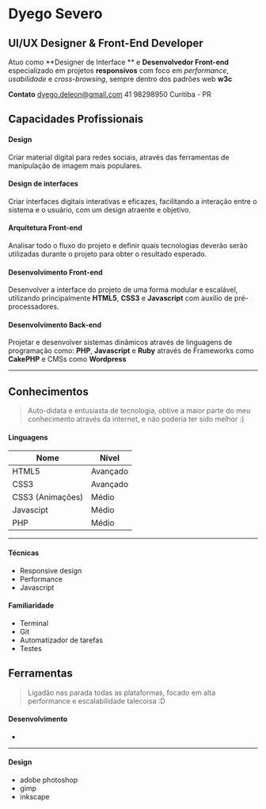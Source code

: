 Dyego Severo
=
UI/UX Designer & Front-End Developer
-

Atuo como **Designer de Interface ** e **Desenvolvedor Front-end** especializado em projetos **responsivos** com foco em *performance*, *usabilidade* e *cross-browsing*, sempre dentro dos padrões web **w3c**

**Contato**
dyego.deleon@gmail.com
41 98298950
Curitiba - PR

Capacidades Profissionais
-------------------------

#### <i class="icon-pencil"></i> Design

Criar material digital para redes sociais, através das ferramentas de manipulação de imagem mais populares.


#### <i class="icon-pencil"></i> Design de interfaces

Criar interfaces digitais interativas e eficazes, facilitando a interação entre o sistema e o usuário, com um design atraente e objetivo.


#### <i class="icon-sitemap"></i> Arquitetura Front-end
Analisar todo o fluxo do projeto e definir quais tecnologias deverão serão utilizadas durante o projeto para obter o resultado esperado.


#### <i class="icon-code"></i> Desenvolvimento Front-end

Desenvolver a interface do projeto de uma forma modular e escalável, utilizando principalmente **HTML5**, **CSS3** e **Javascript** com auxilio de pré-processadores.


#### <i class="icon-code"></i> Desenvolvimento Back-end

Projetar e desenvolver sistemas dinâmicos através de linguagens de programação como: **PHP**, **Javascript** e **Ruby** através de Frameworks como **CakePHP** e CMSs como **Wordpress**



----


Conhecimentos
-------------------

> Auto-didata e entusiasta de tecnologia, obtive a maior parte do meu conhecimento através da internet, e não poderia ter sido melhor :)

#### Linguagens 

Nome | Nível
---- | -----
HTML5 | Avançado
CSS3 | Avançado
CSS3 (Animações) | Médio
Javascipt | Médio
PHP | Médio

<hr>

#### Técnicas

 - Responsive design
 - Performance 
 - Javascript


#### Familiaridade

- Terminal
- Git
- Automatizador de tarefas
- Testes


Ferramentas
----------------
> Ligadão nas parada todas as plataformas, focado em alta performance e escalabilidade talecoisa :D


#### Desenvolvimento

- 

<hr>

#### Design

- adobe photoshop
- gimp
- inkscape
